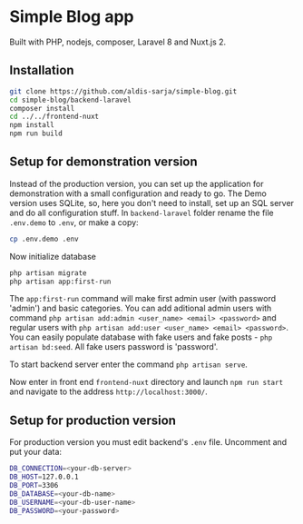 # Simple Blog app
Built with PHP, nodejs, composer, Laravel 8 and Nuxt.js 2. 

## Installation

```bash
git clone https://github.com/aldis-sarja/simple-blog.git
cd simple-blog/backend-laravel
composer install
cd ../../frontend-nuxt
npm install
npm run build
```

## Setup for demonstration version
Instead of the production version, you can set up the application for demonstration with a small configuration and ready to go.
The Demo version uses SQLite, so, here you don't need to install, set up an SQL server and do all configuration stuff.
In `backend-laravel` folder rename the file `.env.demo` to `.env`, or make a copy:
```bash
cp .env.demo .env
```

Now initialize database
```bash
php artisan migrate
php artisan app:first-run
```

The `app:first-run` command will make first admin user (with password 'admin') and basic categories.
You can add aditional admin users with command `php artisan add:admin <user_name> <email> <password>`
and regular users with `php artisan add:user <user_name> <email> <password>`.
You can easily populate database with fake users and fake posts - `php artisan bd:seed`.
All fake users password is 'password'.

To start backend server enter the command `php artisan serve`.

Now enter in front end `frontend-nuxt` directory and launch `npm run start`
and navigate to the address `http://localhost:3000/`.

## Setup for production version
For production version you must edit backend's `.env` file. Uncomment and put your data:
```bash
DB_CONNECTION=<your-db-server>
DB_HOST=127.0.0.1
DB_PORT=3306
DB_DATABASE=<your-db-name>
DB_USERNAME=<your-db-user-name>
DB_PASSWORD=<your-password>
```
